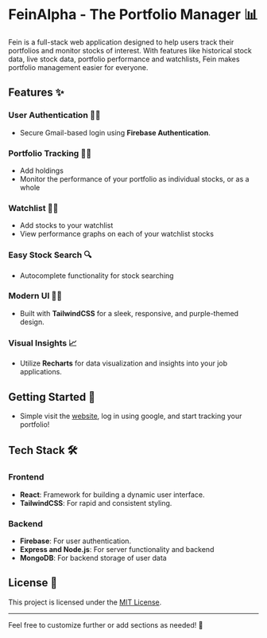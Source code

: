 # FeinAlpha - The Portfolio Manager 📊
Fein is a full-stack web application designed to help users track their portfolios and monitor stocks of interest. With features like historical stock data, live stock data, portfolio performance and watchlists, Fein makes portfolio management easier for everyone.

## Features ✨

### User Authentication 🧑‍💻
- Secure Gmail-based login using **Firebase Authentication**.

### Portfolio Tracking 🕵️‍♀️
- Add holdings
- Monitor the performance of your portfolio as individual stocks, or as a whole

### Watchlist 🕵️‍♀️
- Add stocks to your watchlist
- View performance graphs on each of your watchlist stocks

### Easy Stock Search 🔍
- Autocomplete functionality for stock searching

### Modern UI 👨‍✈️
- Built with **TailwindCSS** for a sleek, responsive, and purple-themed design.

### Visual Insights 📈
- Utilize **Recharts** for data visualization and insights into your job applications.

## Getting Started 🚀
- Simple visit the [website](https://feinalpha.vercel.app), log in using google, and start tracking your portfolio!

## Tech Stack 🛠️

### Frontend
- **React**: Framework for building a dynamic user interface.
- **TailwindCSS**: For rapid and consistent styling.

### Backend
- **Firebase**: For user authentication.
- **Express and Node.js**: For server functionality and backend
- **MongoDB**: For backend storage of user data

## License 🧾

This project is licensed under the [MIT License](LICENSE).

---

Feel free to customize further or add sections as needed! 🚀

